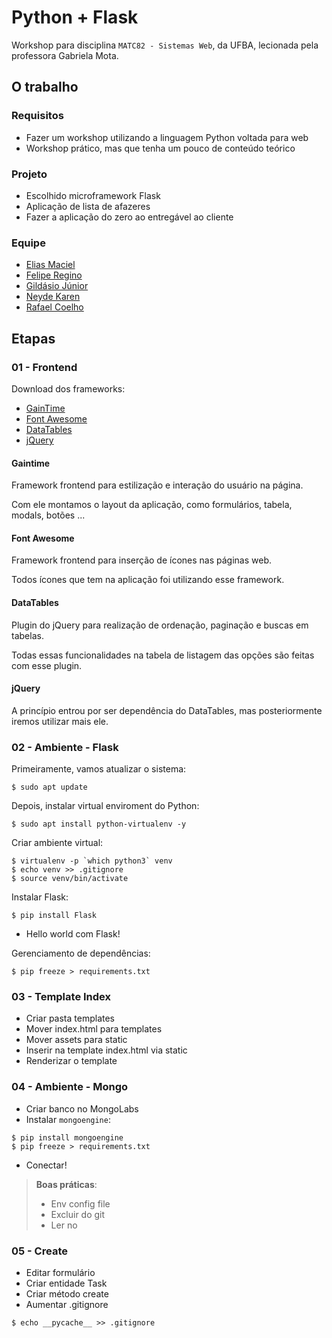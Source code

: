 # Python + Flask

Workshop para disciplina `MATC82 - Sistemas Web`, da UFBA, lecionada pela professora Gabriela Mota.

## O trabalho

### Requisitos

* Fazer um workshop utilizando a linguagem Python voltada para web
* Workshop prático, mas que tenha um pouco de conteúdo teórico

### Projeto

* Escolhido microframework Flask
* Aplicação de lista de afazeres
* Fazer a aplicação do zero ao entregável ao cliente

### Equipe

* [Elias Maciel](https://github.com/e321maciel)
* [Felipe Regino](https://github.com/feliperegino)
* [Gildásio Júnior](https://github.com/gjuniioor)
* [Neyde Karen](https://github.com/nykaren)
* [Rafael Coelho](https://github.com/rllcoelho)

## Etapas

### 01 - Frontend

Download dos frameworks:

* [GainTime](https://gaintime.github.io)
* [Font Awesome](http://fontawesome.io/)
* [DataTables](https://datatables.net)
* [jQuery](https://jquery.com)

#### Gaintime

Framework frontend para estilização e interação do usuário na página.

Com ele montamos o layout da aplicação, como formulários, tabela, modals, botões ...

#### Font Awesome

Framework frontend para inserção de ícones nas páginas web.

Todos ícones que tem na aplicação foi utilizando esse framework.

#### DataTables

Plugin do jQuery para realização de ordenação, paginação e buscas em tabelas.

Todas essas funcionalidades na tabela de listagem das opções são feitas com esse plugin.

#### jQuery

A princípio entrou por ser dependência do DataTables, mas posteriormente iremos utilizar mais ele.

### 02 - Ambiente - Flask

Primeiramente, vamos atualizar o sistema:

~~~
$ sudo apt update
~~~

Depois, instalar virtual enviroment do Python:

~~~
$ sudo apt install python-virtualenv -y
~~~

Criar ambiente virtual:

~~~
$ virtualenv -p `which python3` venv
$ echo venv >> .gitignore
$ source venv/bin/activate
~~~

Instalar Flask:

~~~
$ pip install Flask
~~~

* Hello world com Flask!

Gerenciamento de dependências:

~~~
$ pip freeze > requirements.txt
~~~

### 03 - Template Index

* Criar pasta templates
* Mover index.html para templates
* Mover assets para static
* Inserir na template index.html via static
* Renderizar o template

### 04 - Ambiente - Mongo

* Criar banco no MongoLabs
* Instalar `mongoengine`:

~~~
$ pip install mongoengine
$ pip freeze > requirements.txt
~~~

* Conectar!

> **Boas práticas**:
> * Env config file
> * Excluir do git
> * Ler no 


### 05 - Create

* Editar formulário
* Criar entidade Task
* Criar método create
* Aumentar .gitignore

~~~
$ echo __pycache__ >> .gitignore
~~~